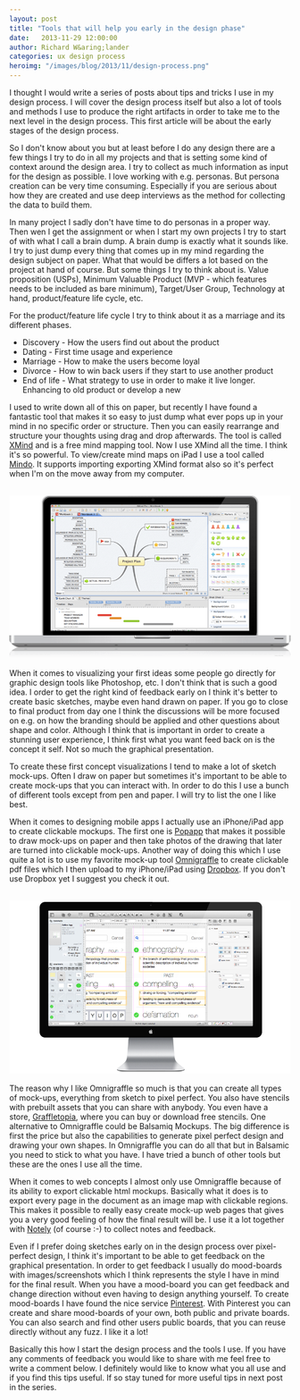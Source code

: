 ```yaml
---
layout: post
title: "Tools that will help you early in the design phase"
date:   2013-11-29 12:00:00
author: Richard W&aring;lander
categories: ux design process
heroimg: "/images/blog/2013/11/design-process.png"
---
```

I thought I would write a series of posts about tips and tricks I use in my design process. I will cover the design process itself but also a lot of tools and methods I use to produce the right artifacts in order to take me to the next level in the design process. This first article will be about the early stages of the design process.

So I don't know about you but at least before I do any design there are a few things I try to do in all my projects and that is setting some kind of context around the design area. I try to collect as much information as input for the design as possible. I love working with e.g. personas. But persona creation can be very time consuming. Especially if you are serious about how they are created and use deep interviews as the method for collecting the data to build them.

In many project I sadly don't have time to do personas in a proper way. Then wen I get the assignment or when I start my own projects I try to start of with what I call a brain dump. A brain dump is exactly what it sounds like. I try to just dump every thing that comes up in my mind regarding the design subject on paper. What that would be differs a lot based on the project at hand of course. But some things I try to think about is. Value proposition (USPs), Minimum Valuable Product (MVP - which features needs to be included as bare minimum), Target/User Group, Technology at hand, product/feature life cycle, etc.

For the product/feature life cycle I try to think about it as a marriage and its different phases. 

-   Discovery - How the users find out about the product
-   Dating - First time usage and experience
-   Marriage - How to make the users become loyal
-   Divorce - How to win back users if they start to use another product
-   End of life - What strategy to use in order to make it live longer. Enhancing to old product or develop a new

I used to write down all of this on paper, but recently I have found a fantastic tool that makes it so easy to just dump what ever pops up in your mind in no specific order or structure. Then you can easily rearrange and structure your thoughts using drag and drop afterwards. The tool is called [XMind](http://www.xmind.net) and is a free mind mapping tool. Now I use XMind all the time. I think it's so powerful. To view/create mind maps on iPad I use a tool called [Mindo](http://www.laterhorse.com/mindo/). It supports importing exporting XMind format also so it's perfect when I'm on the move away from my computer.

<br>
<a href="http://www.xmind.net"><img src="/images/blog/2013/11/xmind.png" class="img-responsive"></a>

When it comes to visualizing your first ideas some people go directly for graphic design tools like Photoshop, etc. I don't think that is such a good idea. I order to get the right kind of feedback early on I think it's better to create basic sketches, maybe even hand drawn on paper. If you go to close to final product from day one I think the discussions will be more focused on e.g. on how the branding should be applied and other questions about shape and color. Although I think that is important in order to create a stunning user experience, I think first what you want feed back on is the concept it self. Not so much the graphical presentation.

To create these first concept visualizations I tend to make a lot of sketch mock-ups. Often I draw on paper but sometimes it's important to be able to create mock-ups that you can interact with. In order to do this I use a bunch of different tools except from pen and paper. I will try to list the one I like best.

When it comes to designing mobile apps I actually use an iPhone/iPad app to create clickable mockups. The first one is [Popapp](https://popapp.in/) that makes it possible to draw mock-ups on paper and then take photos of the drawing that later are turned into clickable mock-ups. Another way of doing this which I use quite a lot is to use my favorite mock-up tool [Omnigraffle](http://www.omnigroup.com/omnigraffle) to create clickable pdf files which I then upload to my iPhone/iPad using [Dropbox](https://www.dropbox.com). If you don't use Dropbox yet I suggest you check it out.

<br>
<a href="http://www.omnigroup.com/omnigraffle"><img src="/images/blog/2013/11/omni.png" class="img-responsive"></a>

The reason why I like Omnigraffle so much is that you can create all types of mock-ups, everything from sketch to pixel perfect. You also have stencils with prebuilt assets that you can share with anybody. You even have a store, [Graffletopia](https://www.graffletopia.com), where you can buy or download free stencils. One alternative to Omnigraffle could be Balsamiq Mockups. The big difference is first the price but also the capabilities to generate pixel perfect design and drawing your own shapes. In Omnigraffle you can do all that but in Balsamic you need to stick to what you have. I have tried a bunch of other tools but these are the ones I use all the time.

When it comes to web concepts I almost only use Omnigraffle because of its ability to export clickable html mockups. Basically what it does is to export every page in the document as an image map with clickable regions. This makes it possible to really easy create mock-up web pages that gives you a very good feeling of how the final result will be. I use it a lot together with [Notely](/) (of course :-) to collect notes and feedback.

Even if I prefer doing sketches early on in the design process over pixel-perfect design, I think it's important to be able to get feedback on the graphical presentation. In order to get feedback I usually do mood-boards with images/screenshots which I think represents the style I have in mind for the final result. When you have a mood-board you can get feedback and change direction without even having to design anything yourself. To create mood-boards I have found the nice service [Pinterest](http://www.pinterest.com). With Pinterest you can create and share mood-boards of your own, both public and private boards. You can also search and find other users public boards, that you can reuse directly without any fuzz. I like it a lot!

Basically this how I start the design process and the tools I use. If you have any comments of feedback you would like to share with me feel free to write a comment below. I definitely would like to know what you all use and if you find this tips useful. If so stay tuned for more useful tips in next post in the series.